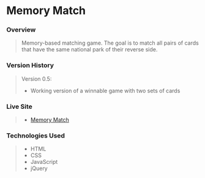 # Memory Match

### Overview
> Memory-based matching game. The goal is to match all pairs of cards that have the same national park of their reverse side.

### Version History
> Version 0.5:
> - Working version of a winnable game with two sets of cards

### Live Site

> - <a href="http://dev.kylemarx86.com/memory_match/">Memory Match</a>

### Technologies Used

> - HTML
> - CSS
> - JavaScript
> - jQuery
